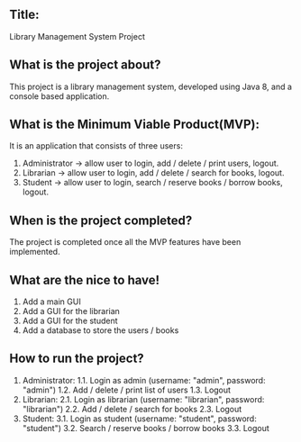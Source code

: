## Title: 

Library Management System Project

## What is the project about? 

This project is a library management system, developed using Java 8,
and a console based application.

## What is the Minimum Viable Product(MVP): 

It is an application that consists of three users:

1. Administrator -> allow user to login, add / delete / print users, logout.
2. Librarian -> allow user to login, add / delete / search for books, logout.
3. Student -> allow user to login, search / reserve books / borrow books, logout.

## When is the project completed?

The project is completed once all the MVP features have been implemented.

## What are the nice to have!

1. Add a main GUI
2. Add a GUI for the librarian
3. Add a GUI for the student
4. Add a database to store the users / books

## How to run the project?

1. Administrator:
    1.1. Login as admin (username: "admin", password: "admin")
    1.2. Add / delete / print list of users
    1.3. Logout
2. Librarian:
    2.1. Login as librarian (username: "librarian", password: "librarian")
    2.2. Add / delete / search for books
    2.3. Logout
3. Student:
    3.1. Login as student (username: "student", password: "student")
    3.2. Search / reserve books / borrow books
    3.3. Logout


